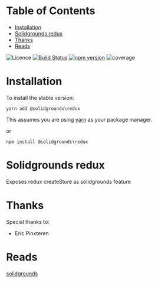# Table of Contents

* [Installation](#installation)
* [Solidgrounds redux](#solidgrounds-redux)
* [Thanks](#thanks)
* [Reads](#reads)


![Licence](https://img.shields.io/npm/l/solidgrounds-logger.svg) [![Build Status](https://travis-ci.org/epinxteren/solidgrounds-logger.svg?branch=master)](https://travis-ci.org/epinxteren/solidgrounds-logger) [![npm version](https://badge.fury.io/js/solidgrounds-logger.svg)](https://badge.fury.io/js/solidgrounds-logger) ![coverage](https://github.com/epinxteren/solidgrounds-logger/raw/master/docs/coverage.svg?sanitize=true)  

# Installation

To install the stable version:

```
yarn add @solidgrounds\redux
```

This assumes you are using [yarn](https://yarnpkg.com) as your package manager.

or 

```
npm install @solidgrounds\redux
```

# Solidgrounds redux

Exposes redux createStore as solidgrounds feature

# Thanks

Special thanks to:

* Eric Pinxteren

# Reads

[solidgrounds](https://github.com/epinxteren/solidgrounds)

